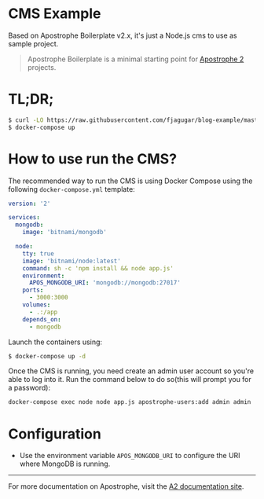 # CMS Example

Based on Apostrophe Boilerplate v2.x, it's just a Node.js cms to use as sample project.

> Apostrophe Boilerplate is a minimal starting point for [Apostrophe 2](https://github.com/punkave/apostrophe) projects.

# TL;DR;

```bash
$ curl -LO https://raw.githubusercontent.com/fjagugar/blog-example/master/docker-compose.yml
$ docker-compose up
```

# How to use run the CMS?

The recommended way to run the CMS is using Docker Compose using the following `docker-compose.yml` template:

```yaml
version: '2'

services:
  mongodb:
    image: 'bitnami/mongodb'

  node:
    tty: true
    image: 'bitnami/node:latest'
    command: sh -c 'npm install && node app.js'
    environment:
      APOS_MONGODB_URI: 'mongodb://mongodb:27017'
    ports:
      - 3000:3000
    volumes:
      - .:/app
    depends_on:
      - mongodb
```

Launch the containers using:

```bash
$ docker-compose up -d
```

Once the CMS is running, you need create an admin user account so you're able to log into it. Run the command below to do so(this will prompt you for a password):

```bash
docker-compose exec node node app.js apostrophe-users:add admin admin
```

# Configuration

- Use the environment variable `APOS_MONGODB_URI` to configure the URI where MongoDB is running.

---------------

For more documentation on Apostrophe, visit the [A2 documentation site](http://apostrophecms.com).
